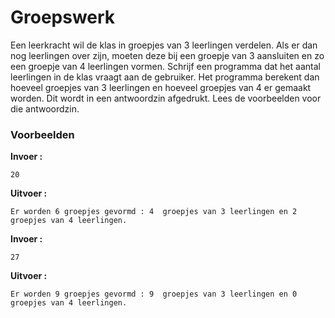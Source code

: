 # Groepswerk

Een leerkracht wil de klas in groepjes van 3 leerlingen verdelen. 
Als er dan nog leerlingen over zijn, moeten deze bij een groepje van 3 aansluiten en zo een groepje van 4 leerlingen vormen. 
Schrijf een programma dat het aantal leerlingen in de klas vraagt aan de gebruiker. 
Het programma berekent dan hoeveel groepjes van 3 leerlingen en hoeveel groepjes van 4 er gemaakt worden. Dit wordt in een antwoordzin afgedrukt. Lees de voorbeelden voor die antwoordzin.


### Voorbeelden

**Invoer :**

    20

**Uitvoer :**

    Er worden 6 groepjes gevormd : 4  groepjes van 3 leerlingen en 2 groepjes van 4 leerlingen.

**Invoer :**

    27

**Uitvoer :**

    Er worden 9 groepjes gevormd : 9  groepjes van 3 leerlingen en 0 groepjes van 4 leerlingen.


